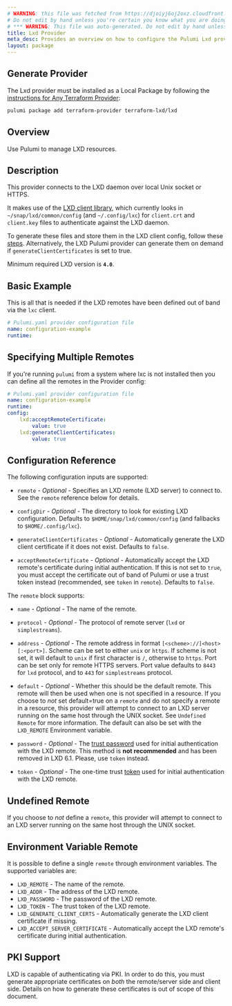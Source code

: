 ```yaml
---
# WARNING: this file was fetched from https://djoiyj6oj2oxz.cloudfront.net/docs/registry.opentofu.org/terraform-lxd/lxd/2.5.0/index.md
# Do not edit by hand unless you're certain you know what you are doing!
# *** WARNING: This file was auto-generated. Do not edit by hand unless you're certain you know what you are doing! ***
title: Lxd Provider
meta_desc: Provides an overview on how to configure the Pulumi Lxd provider.
layout: package
---
```


## Generate Provider

The Lxd provider must be installed as a Local Package by following the [instructions for Any Terraform Provider](https://www.pulumi.com/registry/packages/terraform-provider/):

```bash
pulumi package add terraform-provider terraform-lxd/lxd
```
## Overview

Use Pulumi to manage LXD resources.
## Description

This provider connects to the LXD daemon over local Unix socket or HTTPS.

It makes use of the [LXD client library](https://github.com/canonical/lxd), which
currently looks in `~/snap/lxd/common/config` (and `~/.config/lxc`) for `client.crt`
and `client.key` files to authenticate against the LXD daemon.

To generate these files and store them in the LXD client config, follow these
[steps](https://documentation.ubuntu.com/lxd/en/latest/howto/server_expose/#server-authenticate).
Alternatively, the LXD Pulumi provider can generate them on demand if
`generateClientCertificates` is set to true.

Minimum required LXD version is **`4.0`**.
## Basic Example

This is all that is needed if the LXD remotes have been defined out of band via
the `lxc` client.

```yaml
# Pulumi.yaml provider configuration file
name: configuration-example
runtime:

```
## Specifying Multiple Remotes

If you're running `pulumi` from a system where lxc is not installed then you
can define all the remotes in the Provider config:

```yaml
# Pulumi.yaml provider configuration file
name: configuration-example
runtime:
config:
    lxd:acceptRemoteCertificate:
        value: true
    lxd:generateClientCertificates:
        value: true

```
## Configuration Reference

The following configuration inputs are supported:

* `remote` - *Optional* - Specifies an LXD remote (LXD server) to connect
  to. See the `remote` reference below for details.

* `configDir` - *Optional* - The directory to look for existing LXD
  configuration. Defaults to `$HOME/snap/lxd/common/config` (and fallbacks to `$HOME/.config/lxc`).

* `generateClientCertificates` - *Optional* - Automatically generate the LXD
  client certificate if it does not exist. Defaults to `false`.

* `acceptRemoteCertificate` - *Optional* - Automatically accept the LXD
  remote's certificate during initial authentication. If this is not set
  to `true`, you must accept the certificate out of band of Pulumi or
  use a trust token instead (recommended, see `token` in `remote`).
  Defaults to `false`.

The `remote` block supports:

* `name` - *Optional* - The name of the remote.

* `protocol` - *Optional* - The protocol of remote server (`lxd` or `simplestreams`).

* `address` - *Optional* - The remote address in format `[<scheme>://]<host>[:<port>]`.
  Scheme can be set to either `unix` or `https`. If scheme is not set, it will default to `unix` if first character is `/`, otherwise to `https`.
  Port can be set only for remote HTTPS servers. Port value defaults to `8443` for `lxd` protocol, and to `443` for `simplestreams` protocol.

* `default` - *Optional* - Whether this should be the default remote.
  This remote will then be used when one is not specified in a resource.
  If you choose to *not* set default=true on a `remote` and do not specify
  a remote in a resource, this provider will attempt to connect to an LXD
  server running on the same host through the UNIX socket. See `Undefined Remote`
  for more information.
  The default can also be set with the `LXD_REMOTE` Environment variable.

* `password` - *Optional* - The [trust password](https://documentation.ubuntu.com/lxd/en/latest/authentication/#adding-client-certificates-using-a-trust-password)
  used for initial authentication with the LXD remote. This method is **not recommended** and has
  been removed in LXD 6.1. Please, use `token` instead.

* `token` - *Optional* - The one-time trust [token](https://documentation.ubuntu.com/lxd/en/latest/authentication/#adding-client-certificates-using-tokens)
  used for initial authentication with the LXD remote.
## Undefined Remote

If you choose to *not* define a `remote`, this provider will attempt
to connect to an LXD server running on the same host through the UNIX
socket.
## Environment Variable Remote

It is possible to define a single `remote` through environment variables.
The supported variables are:
* `LXD_REMOTE` - The name of the remote.
* `LXD_ADDR` - The address of the LXD remote.
* `LXD_PASSWORD` - The password of the LXD remote.
* `LXD_TOKEN` - The trust token of the LXD remote.
* `LXD_GENERATE_CLIENT_CERTS` - Automatically generate the LXD client certificate if missing.
* `LXD_ACCEPT_SERVER_CERTIFICATE` - Automatically accept the LXD remote's certificate during initial authentication.
## PKI Support

LXD is capable of authenticating via PKI. In order to do this, you must
generate appropriate certificates on *both* the remote/server side and client
side. Details on how to generate these certificates is out of scope of this
document.